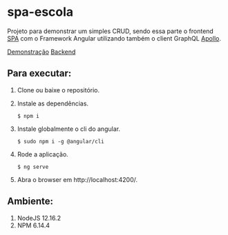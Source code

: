 # spa-escola

Projeto para demonstrar um simples CRUD, sendo essa parte o frontend [SPA](https://en.wikipedia.org/wiki/Single-page_application) com o Framework Angular utilizando também o client GraphQL [Apollo](https://www.apollographql.com/docs/angular/).

[Demonstração](https://spa-escola.herokuapp.com/) [Backend](https://github.com/mbissonho/api-escola)

## Para executar:

1. Clone ou baixe o repositório.

2. Instale as dependências.

    `$ npm i`

3. Instale globalmente o cli do angular.

    `$ sudo npm i -g @angular/cli`

5. Rode a aplicação.

    `$ ng serve`

6. Abra o browser em http://localhost:4200/.

## Ambiente:

1. NodeJS 12.16.2
2. NPM 6.14.4